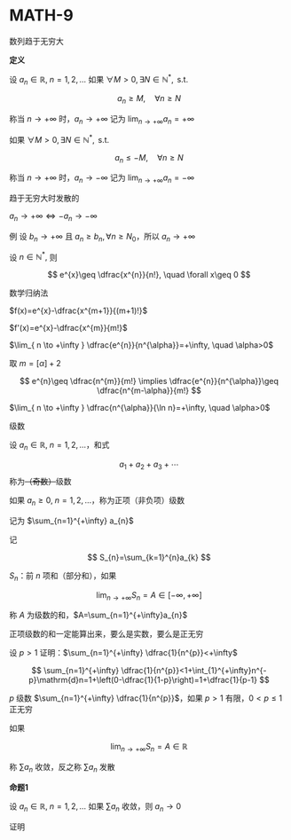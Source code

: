 # MATH-9

数列趋于无穷大

**定义**

设 $a_{n}\in \mathbb{R},\; n=1,2,\dots$ 如果 $\forall M>0,\exists N\in \mathbb{N}^{*},\text{ s.t.}$

$$
a_{n}\geq M, \quad \forall n \geq N
$$

称当 $n \to +\infty$ 时，$a_{n}\to +\infty$ 记为 $\lim_{ n \to +\infty }a_{n}=+\infty$

如果 $\forall M>0,\exists N\in \mathbb{N}^{*},\text{ s.t. }$

$$
a_{n}\leq-M,\quad \forall n\geq N
$$

称当 $n\to +\infty$ 时，$a_{n}\to -\infty$ 记为 $\lim_{ n \to +\infty }a_{n}=-\infty$

趋于无穷大时发散的

$a_{n}\to +\infty \iff -a_{n} \to -\infty$

例 设 $b_{n}\to +\infty$ 且 $a_{n}\geq b_{n}, \forall n\geq N_{0}$，所以 $a_{n}\to +\infty$

设 $n\in \mathbb{N}^{*},$ 则

$$
e^{x}\geq \dfrac{x^{n}}{n!}, \quad \forall x\geq 0
$$

数学归纳法

$f(x)=e^{x}-\dfrac{x^{m+1}}{(m+1)!}$

$f'(x)=e^{x}-\dfrac{x^{m}}{m!}$

$\lim_{ n \to +\infty }   \dfrac{e^{n}}{n^{\alpha}}=+\infty, \quad \alpha>0$

取 $m=[\alpha]+2$

$$
e^{n}\geq \dfrac{n^{m}}{m!} \implies \dfrac{e^{n}}{n^{\alpha}}\geq \dfrac{n^{m-\alpha}}{m!}
$$

$\lim_{ n \to +\infty } \dfrac{n^{\alpha}}{\ln n}=+\infty, \quad \alpha>0$

级数

设 $a_{n}\in \mathbb{R},\;n=1,2,\dots$，和式

$$
a_{1}+a_{2}+a_{3}+\cdots
$$
称为~~（奇数）~~级数

如果 $a_{n}\geq 0,\; n=1,2,\dots$，称为正项（非负项）级数

记为 $\sum_{n=1}^{+\infty} a_{n}$

记

$$
S_{n}=\sum_{k=1}^{n}a_{k}
$$

$S_{n}$：前 $n$ 项和（部分和），如果

$$
\lim_{ n \to +\infty } S_{n}=A\in[-\infty,+\infty]
$$

称 $A$ 为级数的和，$A=\sum_{n=1}^{+\infty}a_{n}$

正项级数的和一定能算出来，要么是实数，要么是正无穷

设 $p>1$ 证明：$\sum_{n=1}^{+\infty} \dfrac{1}{n^{p}}<+\infty$

$$
\sum_{n=1}^{+\infty} \dfrac{1}{n^{p}}<1+\int_{1}^{+\infty}n^{-p}\mathrm{d}n=1+\left(0-\dfrac{1}{1-p}\right)=1+\dfrac{1}{p-1}
$$

$p$ 级数 $\sum_{n=1}^{+\infty} \dfrac{1}{n^{p}}$，如果 $p>1$ 有限，$0<p\leq 1$ 正无穷

如果 

$$
\lim_{ n \to +\infty } S_{n}=A\in \mathbb{R}
$$

称 $\sum a_{n}$ 收敛，反之称 $\sum a_{n}$ 发散

**命题1**

设 $a_{n}\in \mathbb{R},\; n=1,2,\dots$ 如果 $\sum a_{n}$ 收敛，则 $a_{n}\to 0$

证明

